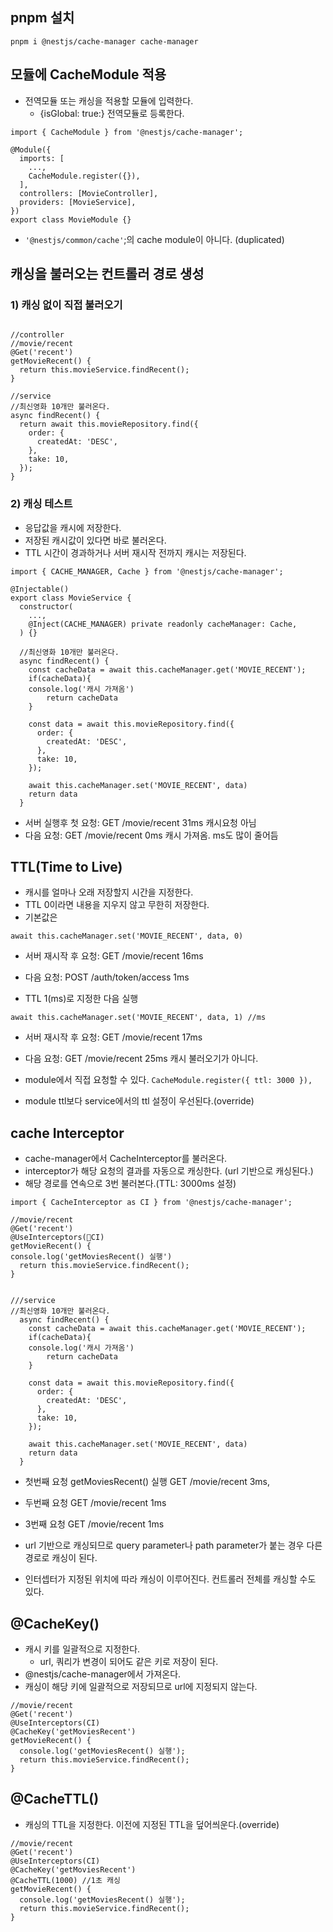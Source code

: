 ## pnpm 설치
`pnpm i @nestjs/cache-manager cache-manager`

## 모듈에 CacheModule 적용
- 전역모듈 또는 캐싱을  적용할 모듈에 입력한다.
	- {isGlobal: true:} 전역모듈로 등록한다.
```node
import { CacheModule } from '@nestjs/cache-manager';

@Module({  
  imports: [  
    ..., 
    CacheModule.register({}),  
  ],  
  controllers: [MovieController],  
  providers: [MovieService],  
})  
export class MovieModule {}
```
-  `'@nestjs/common/cache'`;의 cache module이 아니다. (duplicated)

## 캐싱을 불러오는 컨트롤러 경로 생성

### 1) 캐싱 없이 직접 불러오기
```node

//controller
//movie/recent  
@Get('recent')  
getMovieRecent() {  
  return this.movieService.findRecent();  
}

//service
//최신영화 10개만 불러온다.  
async findRecent() {  
  return await this.movieRepository.find({  
    order: {  
      createdAt: 'DESC',  
    },  
    take: 10,  
  });  
}
```

### 2) 캐싱 테스트
- 응답값을 캐시에 저장한다.
- 저장된 캐시값이 있다면 바로 불러온다.
- TTL 시간이 경과하거나 서버 재시작 전까지 캐시는 저장된다.
```node
import { CACHE_MANAGER, Cache } from '@nestjs/cache-manager';  
  
@Injectable()  
export class MovieService {  
  constructor(  
	...,
    @Inject(CACHE_MANAGER) private readonly cacheManager: Cache,  
  ) {}  
  
  //최신영화 10개만 불러온다.  
  async findRecent() {  
    const cacheData = await this.cacheManager.get('MOVIE_RECENT');
    if(cacheData){
    console.log('캐시 가져옴')
	    return cacheData
    }
  
    const data = await this.movieRepository.find({  
      order: {  
        createdAt: 'DESC',  
      },  
      take: 10,  
    });  

	await this.cacheManager.set('MOVIE_RECENT', data)
	return data
  }
```

- 서버 실행후 첫 요청: GET /movie/recent 31ms 캐시요청 아님
- 다음 요청: GET /movie/recent 0ms 캐시 가져옴. ms도 많이 줄어듬

## TTL(Time to Live)
- 캐시를 얼마나 오래 저장할지 시간을 지정한다.
- TTL 0이라면 내용을 지우지 않고 무한히 저장한다.
- 기본값은
```node
await this.cacheManager.set('MOVIE_RECENT', data, 0)
```

- 서버 재시작 후 요청: GET /movie/recent 16ms
- 다음 요청: POST /auth/token/access 1ms

- TTL 1(ms)로 지정한 다음 실행
```node
await this.cacheManager.set('MOVIE_RECENT', data, 1) //ms
```
- 서버 재시작 후 요청: GET /movie/recent 17ms
- 다음 요청: GET /movie/recent 25ms 캐시 불러오기가 아니다.

- module에서 직접 요청할 수 있다.
	`CacheModule.register({ ttl: 3000 }),`
- module ttl보다 service에서의 ttl 설정이 우선된다.(override)

## cache Interceptor
- cache-manager에서 CacheInterceptor를 불러온다.
- interceptor가 해당 요청의 결과를 자동으로 캐싱한다. (url 기반으로 캐싱된다.)
- 해당 경로를 연속으로 3번 불러본다.(TTL: 3000ms 설정)

```node
import { CacheInterceptor as CI } from '@nestjs/cache-manager';

//movie/recent  
@Get('recent')  
@UseInterceptors(CI)  
getMovieRecent() {  
console.log('getMoviesRecent() 실행')
  return this.movieService.findRecent();  
}


///service 
//최신영화 10개만 불러온다.  
  async findRecent() {  
    const cacheData = await this.cacheManager.get('MOVIE_RECENT');
    if(cacheData){
    console.log('캐시 가져옴')
	    return cacheData
    }
  
    const data = await this.movieRepository.find({  
      order: {  
        createdAt: 'DESC',  
      },  
      take: 10,  
    });  

	await this.cacheManager.set('MOVIE_RECENT', data)
	return data
  }
```
- 첫번째 요청
	getMoviesRecent() 실행 GET /movie/recent 3ms, 
- 두번째 요청
	GET /movie/recent 1ms
- 3번째 요청
	GET /movie/recent 1ms

- url 기반으로 캐싱되므로 query parameter나 path parameter가 붙는 경우 다른 경로로 캐싱이 된다.
- 인터셉터가 지정된 위치에 따라 캐싱이 이루어진다. 컨트롤러 전체를 캐싱할 수도 있다.

## @CacheKey()
- 캐시 키를 일괄적으로 지정한다.
	- url, 쿼리가 변경이 되어도 같은 키로 저장이 된다.
- @nestjs/cache-manager에서 가져온다.
- 캐싱이 해당 키에 일괄적으로 저장되므로 url에 지정되지 않는다.

```node
//movie/recent  
@Get('recent')  
@UseInterceptors(CI)  
@CacheKey('getMoviesRecent')  
getMovieRecent() {  
  console.log('getMoviesRecent() 실행');  
  return this.movieService.findRecent();  
}
```

## @CacheTTL()
- 캐싱의 TTL을 지정한다. 이전에 지정된 TTL을 덮어씌운다.(override)

```node
//movie/recent  
@Get('recent')  
@UseInterceptors(CI)  
@CacheKey('getMoviesRecent')  
@CacheTTL(1000) //1초 캐싱
getMovieRecent() {  
  console.log('getMoviesRecent() 실행');  
  return this.movieService.findRecent();  
}
```



